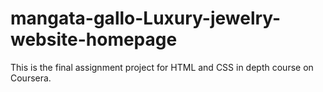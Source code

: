# mangata-gallo-Luxury-jewelry-website-homepage
This is the final assignment project for HTML and CSS in depth course on Coursera.

